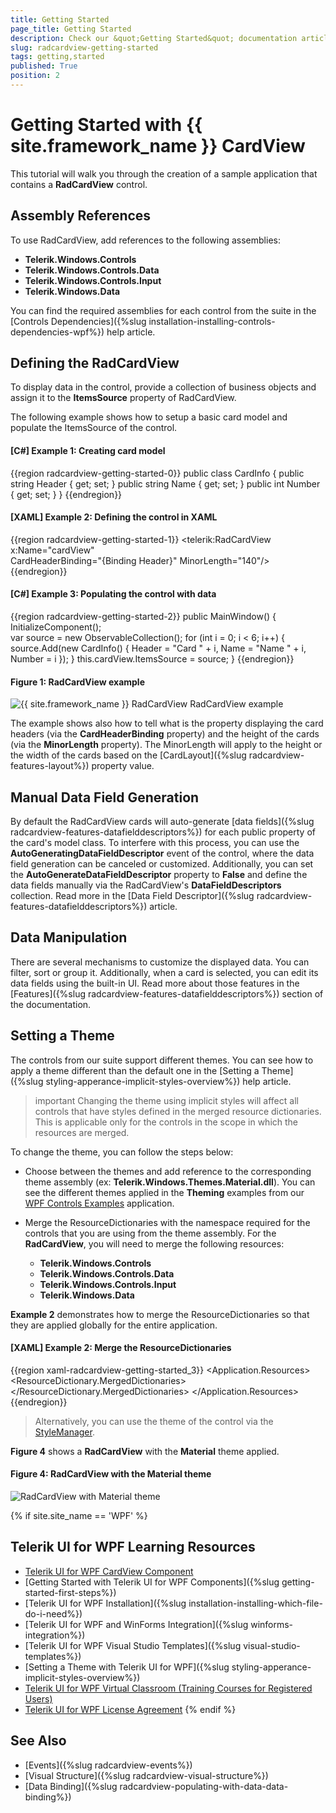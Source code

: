 ```yaml
---
title: Getting Started
page_title: Getting Started
description: Check our &quot;Getting Started&quot; documentation article for the RadCardView WPF control.
slug: radcardview-getting-started
tags: getting,started
published: True
position: 2
---
```


# Getting Started with {{ site.framework_name }} CardView

This tutorial will walk you through the creation of a sample application that contains a __RadCardView__ control.

## Assembly References

To use RadCardView, add references to the following assemblies:

* __Telerik.Windows.Controls__
* __Telerik.Windows.Controls.Data__
* __Telerik.Windows.Controls.Input__
* __Telerik.Windows.Data__

You can find the required assemblies for each control from the suite in the [Controls Dependencies]({%slug installation-installing-controls-dependencies-wpf%}) help article.

## Defining the RadCardView

To display data in the control, provide a collection of business objects and assign it to the __ItemsSource__ property of RadCardView. 

The following example shows how to setup a basic card model and populate the ItemsSource of the control.

#### __[C#] Example 1: Creating card model__
{{region radcardview-getting-started-0}}
	public class CardInfo
    {
        public string Header { get; set; }
        public string Name { get; set; }
        public int Number { get; set; }
    }
{{endregion}}

#### __[XAML] Example 2: Defining the control in XAML__
{{region radcardview-getting-started-1}}
	<telerik:RadCardView x:Name="cardView"  
						 CardHeaderBinding="{Binding Header}"
                         MinorLength="140"/>
{{endregion}}

#### __[C#] Example 3: Populating the control with data__
{{region radcardview-getting-started-2}}
	public MainWindow()
	{
	    InitializeComponent();          
	    var source = new ObservableCollection<CardInfo>();
	    for (int i = 0; i < 6; i++)
	    {
	        source.Add(new CardInfo() { Header = "Card " + i, Name = "Name " + i, Number = i });
	    }
	    this.cardView.ItemsSource = source;
	}
{{endregion}}

#### Figure 1: RadCardView example
![{{ site.framework_name }} RadCardView RadCardView example](images/radcardview-getting-started-0.png)

The example shows also how to tell what is the property displaying the card headers (via the __CardHeaderBinding__ property) and the height of the cards (via the __MinorLength__ property). The MinorLength will apply to the height or the width of the cards based on the [CardLayout]({%slug radcardview-features-layout%}) property value.

## Manual Data Field Generation

By default the RadCardView cards will auto-generate [data fields]({%slug radcardview-features-datafielddescriptors%}) for each public property of the card's model class. To interfere with this process, you can use the __AutoGeneratingDataFieldDescriptor__ event of the control, where the data field generation can be canceled or customized. Additionally, you can set the __AutoGenerateDataFieldDescriptor__ property to __False__ and define the data fields manually via the RadCardView's __DataFieldDescriptors__ collection. Read more in the [Data Field Descriptor]({%slug radcardview-features-datafielddescriptors%}) article.

## Data Manipulation

There are several mechanisms to customize the displayed data. You can filter, sort or group it. Additionally, when a card is selected, you can edit its data fields using the built-in UI. Read more about those features in the [Features]({%slug radcardview-features-datafielddescriptors%}) section of the documentation.

## Setting a Theme

The controls from our suite support different themes. You can see how to apply a theme different than the default one in the [Setting a Theme]({%slug styling-apperance-implicit-styles-overview%}) help article.

>important Changing the theme using implicit styles will affect all controls that have styles defined in the merged resource dictionaries. This is applicable only for the controls in the scope in which the resources are merged. 

To change the theme, you can follow the steps below:

* Choose between the themes and add reference to the corresponding theme assembly (ex: **Telerik.Windows.Themes.Material.dll**). You can see the different themes applied in the **Theming** examples from our [WPF Controls Examples](https://demos.telerik.com/wpf/) application.

* Merge the ResourceDictionaries with the namespace required for the controls that you are using from the theme assembly. For the __RadCardView__, you will need to merge the following resources:

	* __Telerik.Windows.Controls__
	* __Telerik.Windows.Controls.Data__
	* __Telerik.Windows.Controls.Input__
	* __Telerik.Windows.Data__

__Example 2__ demonstrates how to merge the ResourceDictionaries so that they are applied globally for the entire application.

#### __[XAML] Example 2: Merge the ResourceDictionaries__  
{{region xaml-radcardview-getting-started_3}}
	<Application.Resources>
		<ResourceDictionary>
			<ResourceDictionary.MergedDictionaries>
				<ResourceDictionary Source="/Telerik.Windows.Themes.Material;component/Themes/System.Windows.xaml"/>
				<ResourceDictionary Source="/Telerik.Windows.Themes.Material;component/Themes/Telerik.Windows.Controls.xaml"/>
				<ResourceDictionary Source="/Telerik.Windows.Themes.Material;component/Themes/Telerik.Windows.Controls.Input.xaml"/>
				<ResourceDictionary Source="/Telerik.Windows.Themes.Material;component/Themes/Telerik.Windows.Controls.Data.xaml"/>
			</ResourceDictionary.MergedDictionaries>
		</ResourceDictionary>
	</Application.Resources>
{{endregion}}

>Alternatively, you can use the theme of the control via the [StyleManager](https://docs.telerik.com/devtools/wpf/styling-and-appearance/stylemanager/common-styling-apperance-setting-theme-wpf).

__Figure 4__ shows a __RadCardView__ with the **Material** theme applied.
	
#### __Figure 4: RadCardView with the Material theme__
![RadCardView with Material theme](images/radcardview-setting-theme.png)

{% if site.site_name == 'WPF' %}
## Telerik UI for WPF Learning Resources

* [Telerik UI for WPF CardView Component](https://www.telerik.com/products/wpf/cardview.aspx)
* [Getting Started with Telerik UI for WPF Components]({%slug getting-started-first-steps%})
* [Telerik UI for WPF Installation]({%slug installation-installing-which-file-do-i-need%})
* [Telerik UI for WPF and WinForms Integration]({%slug winforms-integration%})
* [Telerik UI for WPF Visual Studio Templates]({%slug visual-studio-templates%})
* [Setting a Theme with Telerik UI for WPF]({%slug styling-apperance-implicit-styles-overview%})
* [Telerik UI for WPF Virtual Classroom (Training Courses for Registered Users)](https://learn.telerik.com/learn/course/external/view/elearning/16/telerik-ui-for-wpf) 
* [Telerik UI for WPF License Agreement](https://www.telerik.com/purchase/license-agreement/wpf-dlw-s)
{% endif %}

## See Also  
* [Events]({%slug radcardview-events%})
* [Visual Structure]({%slug radcardview-visual-structure%})
* [Data Binding]({%slug radcardview-populating-with-data-data-binding%})
